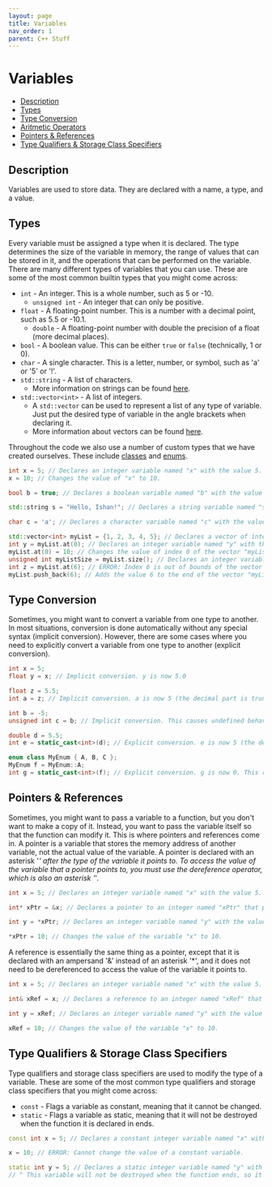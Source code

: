 ```yaml
---
layout: page
title: Variables
nav_order: 1
parent: C++ Stuff
---
```


# Variables

* [Description](#description)
* [Types](#types)
* [Type Conversion](#type-conversion)
* [Aritmetic Operators](#aritmetic-operators)
* [Pointers & References](#pointers--references)
* [Type Qualifiers & Storage Class Specifiers](#type-qualifiers--storage-class-specifiers)

## Description

Variables are used to store data. They are declared with a name, a type, and a value.

## Types

Every variable must be assigned a type when it is declared. The type determines the size of the variable in memory, the range of values that can be stored in it, and the operations that can be performed on the variable. There are many different types of variables that you can use. These are some of the most common builtin types that you might come across:
* `int` - An integer. This is a whole number, such as 5 or -10.
  - `unsigned int` - An integer that can only be positive.
* `float` - A floating-point number. This is a number with a decimal point, such as 5.5 or -10.1.
  - `double` - A floating-point number with double the precision of a float (more decimal places).
* `bool` - A boolean value. This can be either `true` or `false` (technically, 1 or 0).
* `char` - A single character. This is a letter, number, or symbol, such as 'a' or '5' or '!'.
* `std::string` - A list of characters.
  - More information on strings can be found [here](https://en.cppreference.com/w/cpp/string/basic_string).
* `std::vector<int>` - A list of integers.
  - A `std::vector` can be used to represent a list of any type of variable. Just put the desired type of variable in the angle brackets when declaring it.
  - More information about vectors can be found [here](https://en.cppreference.com/w/cpp/container/vector).

Throughout the code we also use a number of custom types that we have created ourselves. These include [classes](/cpp_stuff/classes) and [enums](/cpp_stuff/enums/).

```cpp
int x = 5; // Declares an integer variable named "x" with the value 5.
x = 10; // Changes the value of "x" to 10.

bool b = true; // Declares a boolean variable named "b" with the value true.

std::string s = "Hello, Ishan!"; // Declares a string variable named "s" with the value "Hello, Ishan!".

char c = 'a'; // Declares a character variable named "c" with the value 'a'.

std::vector<int> myList = {1, 2, 3, 4, 5}; // Declares a vector of integers named "myList" with the values 1, 2, 3, 4, and 5.
int y = myList.at(0); // Declares an integer variable named "y" with the value of index 0 of the vector "myList", which is 1.
myList.at(0) = 10; // Changes the value of index 0 of the vector "myList" to 10.
unsigned int myListSize = myList.size(); // Declares an integer variable named "myListSize" with the number of elements in the vector "myList", which is 5.
int z = myList.at(6); // ERROR: Index 6 is out of bounds of the vector "myList", which only has 5 elements.
myList.push_back(6); // Adds the value 6 to the end of the vector "myList".
```

## Type Conversion

Sometimes, you might want to convert a variable from one type to another. In most situations, conversion is done automatically without any special syntax (implicit conversion). However, there are some cases where you need to explicitly convert a variable from one type to another (explicit conversion).

```cpp
int x = 5;
float y = x; // Implicit conversion. y is now 5.0

float z = 5.5;
int a = z; // Implicit conversion. a is now 5 (the decimal part is truncated because a is an integer).

int b = -5;
unsigned int c = b; // Implicit conversion. This causes undefined behavior because b is negative, but c is unsigned (can only be positive), so "overflow" occurs, and the value of c is now 4294967291.

double d = 5.5;
int e = static_cast<int>(d); // Explicit conversion. e is now 5 (the decimal part is truncated because e is an integer).

enum class MyEnum { A, B, C };
MyEnum f = MyEnum::A;
int g = static_cast<int>(f); // Explicit conversion. g is now 0. This requires an explicit conversion because MyEnum is a strongly typed enum, and the compiler cannot implicitly convert it to an integer.
```

## Pointers & References

Sometimes, you might want to pass a variable to a function, but you don't want to make a copy of it. Instead, you want to pass the variable itself so that the function can modify it. This is where pointers and references come in. A pointer is a variable that stores the memory address of another variable, not the actual value of the variable. A pointer is declared with an asterisk '*' after the type of the variable it points to. To access the value of the variable that a pointer points to, you must use the dereference operator, which is also an asterisk '*'.

```cpp
int x = 5; // Declares an integer variable named "x" with the value 5.

int* xPtr = &x; // Declares a pointer to an integer named "xPtr" that points to the variable "x".

int y = *xPtr; // Declares an integer variable named "y" with the value of the variable "x", which is 5.

*xPtr = 10; // Changes the value of the variable "x" to 10.
```

A reference is essentially the same thing as a pointer, except that it is declared with an ampersand '&' instead of an asterisk '*', and it does not need to be dereferenced to access the value of the variable it points to.

```cpp
int x = 5; // Declares an integer variable named "x" with the value 5.

int& xRef = x; // Declares a reference to an integer named "xRef" that points to the variable "x".

int y = xRef; // Declares an integer variable named "y" with the value of the variable "x", which is 5.

xRef = 10; // Changes the value of the variable "x" to 10.
```

## Type Qualifiers & Storage Class Specifiers

Type qualifiers and storage class specifiers are used to modify the type of a variable. These are some of the most common type qualifiers and storage class specifiers that you might come across:
* `const` - Flags a variable as constant, meaning that it cannot be changed.
* `static` - Flags a variable as static, meaning that it will not be destroyed when the function it is declared in ends.

```cpp
const int x = 5; // Declares a constant integer variable named "x" with the value 5.

x = 10; // ERROR: Cannot change the value of a constant variable.

static int y = 5; // Declares a static integer variable named "y" with the value 5.
// ^ This variable will not be destroyed when the function ends, so it will still have the value 5 when the function is called again unless it is changed later.
```